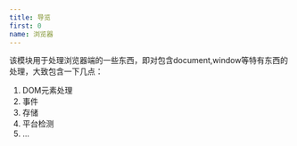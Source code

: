 ```yaml
---
title: 导览
first: 0
name: 浏览器
---
```


该模块用于处理浏览器端的一些东西，即对包含document,window等特有东西的处理，大致包含一下几点：

1. DOM元素处理
2. 事件
3. 存储
4. 平台检测
5. ...